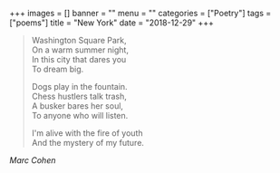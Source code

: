+++
images = []
banner = ""
menu = ""
categories = ["Poetry"]
tags = ["poems"]
title = "New York"
date = "2018-12-29"
+++

> Washington Square Park,  
> On a warm summer night,  
> In this city that dares you  
> To dream big.  
>
> Dogs play in the fountain.  
> Chess hustlers talk trash,  
> A busker bares her soul,  
> To anyone who will listen.  
>
> I'm alive with the fire of youth  
> And the mystery of my future.  
>
<cite>Marc Cohen</cite>
